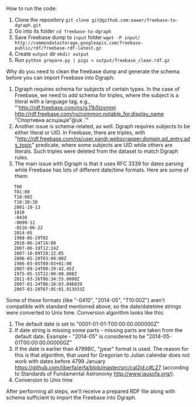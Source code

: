 How to run the code:
1. Clone the repository `git clone git@github.com:eawer/freebase-to-dgraph.git`
2. Go into its folder `cd freebase-to-dgraph`
3. Save Freebase dump to `input` folder `wget -P input/ http://commondatastorage.googleapis.com/freebase-public/rdf/freebase-rdf-latest.gz`
4. Create `output` dir `mkdir output`
5. Run `python prepare.py | pigz > output/freebase_clean.rdf.gz`

Why do you need to clean the freebase dump and generate the schema before you can import Freebase into Dgraph:
1. Dgraph requires schema for subjects of certain types. In the case of Freebase, we need to add schema for triples, where the subject is a literal with a language tag, e.g., "'<http://rdf.freebase.com/ns/g.11b5lzsmmj>  <http://rdf.freebase.com/ns/common.notable_for.display_name>    "Спортивна асоціація"@uk    .'"
2. Another issue is schema-related, as well. Dgraph requires subjects to be either literal or UID. In Freebase, there are triples, with "<http://rdf.freebase.com/ns/user.xandr.webscrapper.domain.ad_entry.ads_topic>" predicate, where some subjects are UID while others are literals. Such triples were deleted from the dataset to match Dgraph rules.
3. The main issue with Dgraph is that it uses RFC 3339 for dates parsing while Freebase has lots of different date/time formats. Here are some of them:
```
   T00
   T01:00
   T10:00Z
   T10:30:30
   2001-10-13
   1810
   -0410
   -0099-12
   -0216-06-22
   2014-05
   1988-06-29T02
   2010-06-24T16:00
   2007-06-19T12:24Z
   2007-10-09T20:22:05
   2006-05-29T03:00:00Z
   1986-03-05T09:03+01:00
   2007-09-24T00:39:42.45Z
   1975-05-15T22:00:00.000Z
   2011-03-26T06:34:55.0000Z
   2007-01-24T06:18:03.046839
   2007-03-20T07:05:01.913933Z
```
Some of these formats (like "-0410", "2014-05", "T10:00Z") aren't compatible with standard mentioned above, so the date/datetime strings were converted to Unix time. Conversion algorithm looks like this:
1. The default date is set to "0001-01-01-T00:00:00.000000Z"
2. If date string is missing some parts - missing parts are taken from the default date. Example - "2014-05" is considered to be "2014-05-01T00:00:00.000000Z"    
3. If the date is earlier than 4799BC, "jyear" format is used. The reason for this is that algorithm, that used for Gregorian to Julian calendar does not work with dates before 4799 January https://github.com/liberfa/erfa/blob/master/src/cal2jd.c#L27 (according to Standards of Fundamental Astronomy http://www.iausofa.org/).
4. Conversion to Unix time
   
After performing all steps, we'll receive a prepared RDF file along with schema sufficient to import the Freebase into Dgraph.
